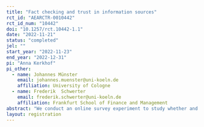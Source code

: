 ```yaml
---
title: "Fact checking and trust in information sources"
rct_id: "AEARCTR-0010442"
rct_id_num: "10442"
doi: "10.1257/rct.10442-1.1"
date: "2022-11-21"
status: "completed"
jel: ""
start_year: "2022-11-23"
end_year: "2022-12-31"
pi: "Anna Kerkhof"
pi_other:
  - name: Johannes Münster
    email: johannes.muenster@uni-koeln.de
    affiliation: University of Cologne
  - name: Frederik  Schwerter
    email: frederik.schwerter@uni-koeln.de
    affiliation: Frankfurt School of Finance and Management
abstract: "We conduct an online survey experiment to study whether and how the presence and prevalence of fact checking affects the belief formation of subjects about the truthfulness of statements by hypothetical persons. In particular, we focus on the role of two effects: implied truth and implied reliability. "
layout: registration
---
```


